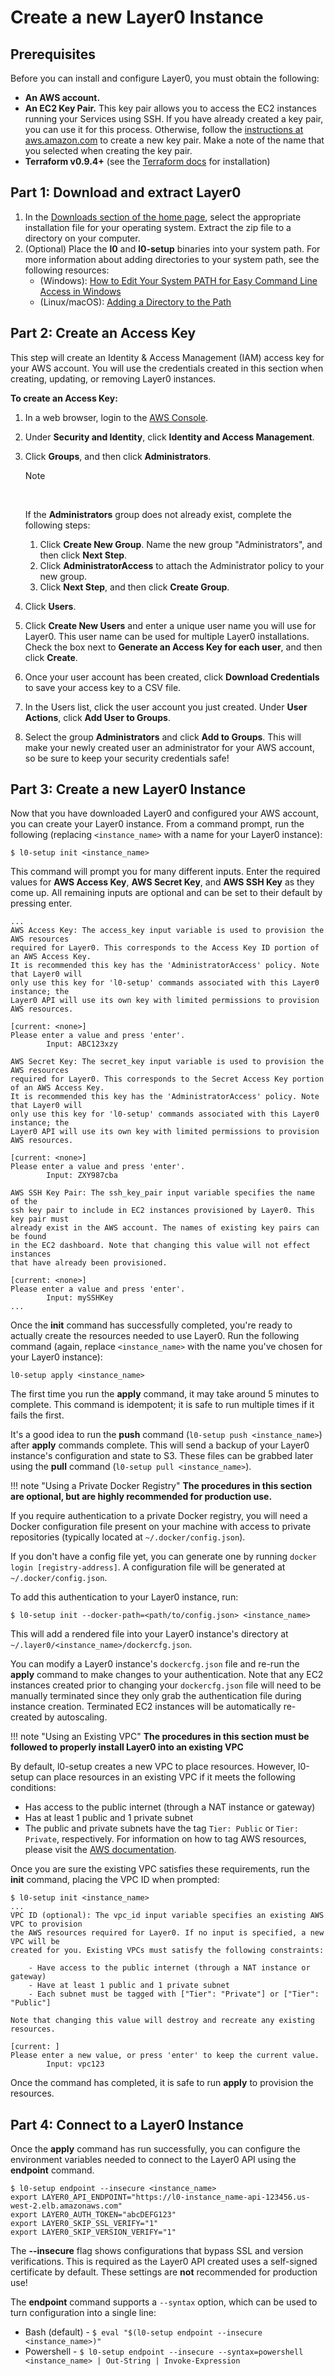# Create a new Layer0 Instance

## Prerequisites

Before you can install and configure Layer0, you must obtain the following:

* **An AWS account.**
* **An EC2 Key Pair.** This key pair allows you to access the EC2 instances running your Services using SSH. If you have already created a key pair, you can use it for this process. Otherwise, follow the [instructions at aws.amazon.com](http://docs.aws.amazon.com/AWSEC2/latest/UserGuide/ec2-key-pairs.html#having-ec2-create-your-key-pair) to create a new key pair. Make a note of the name that you selected when creating the key pair.
* **Terraform v0.9.4+** (see the [Terraform docs](https://www.terraform.io/intro/getting-started/install.html) for installation)

## Part 1: Download and extract Layer0

1. In the [Downloads section of the home page](/index.html#download), select the appropriate installation file for your operating system. Extract the zip file to a directory on your computer.
2. (Optional) Place the **l0** and **l0-setup** binaries into your system path. 
For more information about adding directories to your system path, see the following resources:
	* (Windows): [How to Edit Your System PATH for Easy Command Line Access in Windows](http://www.howtogeek.com/118594/how-to-edit-your-system-path-for-easy-command-line-access/)
	* (Linux/macOS): [Adding a Directory to the Path](http://www.troubleshooters.com/linux/prepostpath.htm)

## Part 2: Create an Access Key
This step will create an Identity & Access Management (IAM) access key for your AWS account. 
You will use the credentials created in this section when creating, updating, or removing Layer0 instances.

**To create an Access Key:**

1. In a web browser, login to the [AWS Console](http://console.aws.amazon.com/).

2. Under **Security and Identity**, click **Identity and Access Management**.

3. Click **Groups**, and then click **Administrators**. <div class="admonition note"><p class="admonition-title">Note</p><br /><p>If the **Administrators** group does not already exist, complete the following steps: <ol><li>Click **Create New Group**. Name the new group "Administrators", and then click **Next Step**.</li><li>Click **AdministratorAccess** to attach the Administrator policy to your new group.</li><li>Click **Next Step**, and then click **Create Group**.</li></ul></p></div>

4. Click **Users**.

5. Click **Create New Users** and enter a unique user name you will use for Layer0. This user name can be used for multiple Layer0 installations. Check the box next to **Generate an Access Key for each user**, and then click **Create**.

6. Once your user account has been created, click **Download Credentials** to save your access key to a CSV file.

7. In the Users list, click the user account you just created. Under **User Actions**, click **Add User to Groups**.

8. Select the group **Administrators** and click **Add to Groups**. This will make your newly created user an administrator for your AWS account, so be sure to keep your security credentials safe!

## Part 3: Create a new Layer0 Instance
Now that you have downloaded Layer0 and configured your AWS account, you can create your Layer0 instance.
From a command prompt, run the following (replacing `<instance_name>` with a name for your Layer0 instance):
```
$ l0-setup init <instance_name>
```

This command will prompt you for many different inputs. 
Enter the required values for **AWS Access Key**, **AWS Secret Key**, and **AWS SSH Key** as they come up.
All remaining inputs are optional and can be set to their default by pressing enter.

```
...
AWS Access Key: The access_key input variable is used to provision the AWS resources
required for Layer0. This corresponds to the Access Key ID portion of an AWS Access Key.
It is recommended this key has the 'AdministratorAccess' policy. Note that Layer0 will
only use this key for 'l0-setup' commands associated with this Layer0 instance; the
Layer0 API will use its own key with limited permissions to provision AWS resources.

[current: <none>]
Please enter a value and press 'enter'.
        Input: ABC123xzy

AWS Secret Key: The secret_key input variable is used to provision the AWS resources
required for Layer0. This corresponds to the Secret Access Key portion of an AWS Access Key.
It is recommended this key has the 'AdministratorAccess' policy. Note that Layer0 will
only use this key for 'l0-setup' commands associated with this Layer0 instance; the
Layer0 API will use its own key with limited permissions to provision AWS resources.

[current: <none>]
Please enter a value and press 'enter'.
        Input: ZXY987cba

AWS SSH Key Pair: The ssh_key_pair input variable specifies the name of the
ssh key pair to include in EC2 instances provisioned by Layer0. This key pair must
already exist in the AWS account. The names of existing key pairs can be found
in the EC2 dashboard. Note that changing this value will not effect instances
that have already been provisioned.

[current: <none>]
Please enter a value and press 'enter'.
        Input: mySSHKey
...
```

Once the **init** command has successfully completed, you're ready to actually create the resources needed to use Layer0.
Run the following command (again, replace `<instance_name>` with the name you've chosen for your Layer0 instance):

```
l0-setup apply <instance_name>
```

The first time you run the **apply** command, it may take around 5 minutes to complete. 
This command is idempotent; it is safe to run multiple times if it fails the first.

It's a good idea to run the **push** command (`l0-setup push <instance_name>`) after **apply** commands complete. 
This will send a backup of your Layer0 instance's configuration and state to S3. 
These files can be grabbed later using the **pull** command (`l0-setup pull <instance_name>`). 

!!! note "Using a Private Docker Registry"
    **The procedures in this section are optional, but are highly recommended for production use.**

If you require authentication to a private Docker registry, you will need a Docker configuration file present on your machine with access to private repositories (typically located at `~/.docker/config.json`). 

If you don't have a config file yet, you can generate one by running `docker login [registry-address]`. 
A configuration file will be generated at `~/.docker/config.json`.

To add this authentication to your Layer0 instance, run:
```
$ l0-setup init --docker-path=<path/to/config.json> <instance_name>
```

This will add a rendered file into your Layer0 instance's directory at `~/.layer0/<instance_name>/dockercfg.json`.

You can modify a Layer0 instance's `dockercfg.json` file and re-run the **apply** command to make changes to your authentication. 
Note that any EC2 instances created prior to changing your `dockercfg.json` file will need to be manually terminated since they only grab the authentication file during instance creation. 
Terminated EC2 instances will be automatically re-created by autoscaling.


!!! note "Using an Existing VPC"
    **The procedures in this section must be followed to properly install Layer0 into an existing VPC**

By default, l0-setup creates a new VPC to place resources. 
However, l0-setup can place resources in an existing VPC if it meets the following conditions:

* Has access to the public internet (through a NAT instance or gateway)
* Has at least 1 public and 1 private subnet
* The public and private subnets have the tag `Tier: Public` or `Tier: Private`, respectively.
For information on how to tag AWS resources, please visit the [AWS documentation](http://docs.aws.amazon.com/AWSEC2/latest/UserGuide/Using_Tags.html). 

Once you are sure the existing VPC satisfies these requirements, run the **init** command, 
placing the VPC ID when prompted:
```
$ l0-setup init <instance_name>
...
VPC ID (optional): The vpc_id input variable specifies an existing AWS VPC to provision
the AWS resources required for Layer0. If no input is specified, a new VPC will be
created for you. Existing VPCs must satisfy the following constraints:

    - Have access to the public internet (through a NAT instance or gateway)
    - Have at least 1 public and 1 private subnet
    - Each subnet must be tagged with ["Tier": "Private"] or ["Tier": "Public"]

Note that changing this value will destroy and recreate any existing resources.

[current: ]
Please enter a new value, or press 'enter' to keep the current value.
        Input: vpc123
```

Once the command has completed, it is safe to run **apply** to provision the resources. 


## Part 4: Connect to a Layer0 Instance
Once the **apply** command has run successfully, you can configure the environment variables needed to connect to the Layer0 API using the **endpoint** command.

```
$ l0-setup endpoint --insecure <instance_name>
export LAYER0_API_ENDPOINT="https://l0-instance_name-api-123456.us-west-2.elb.amazonaws.com"
export LAYER0_AUTH_TOKEN="abcDEFG123"
export LAYER0_SKIP_SSL_VERIFY="1"
export LAYER0_SKIP_VERSION_VERIFY="1"
```

The **--insecure** flag shows configurations that bypass SSL and version verifications. 
This is required as the Layer0 API created uses a self-signed certificate by default.
These settings are **not** recommended for production use!

The **endpoint** command supports a `--syntax` option, which can be used to turn configuration into a single line:

* Bash (default) - `$ eval "$(l0-setup endpoint --insecure <instance_name>)"`
* Powershell - `$ l0-setup endpoint --insecure --syntax=powershell <instance_name> | Out-String | Invoke-Expression`
